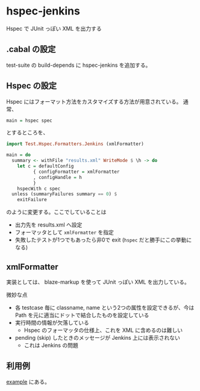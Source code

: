 # hspec-jenkins
Hspec で JUnit っぽい XML を出力する

## .cabal の設定
test-suite の build-depends に hspec-jenkins を追加する。

## Hspec の設定

Hspec にはフォーマット方法をカスタマイズする方法が用意されている。
通常、

```haskell
main = hspec spec
```

とするところを、

```haskell
import Test.Hspec.Formatters.Jenkins (xmlFormatter)

main = do
  summary <- withFile "results.xml" WriteMode $ \h -> do
    let c = defaultConfig
          { configFormatter = xmlFormatter
          , configHandle = h
          }
    hspecWith c spec
  unless (summaryFailures summary == 0) $
    exitFailure
```

のように変更する。ここでしていることは

- 出力先を results.xml へ設定
- フォーマッタとして `xmlFormatter` を指定
- 失敗したテストが1つでもあったら非0で exit (`hspec` だと勝手にこの挙動になる)

## xmlFormatter
実装としては、 blaze-markup を使って JUnit っぽい XML を出力している。

微妙な点

- 各 testcase 毎に classname, name という2つの属性を設定できるが、今は Path を元に適当にドットで結合したものを設定している
- 実行時間の情報が欠落している
    - Hspec のフォーマッタの仕様上、これを XML に含めるのは難しい
- pending (skip) したときのメッセージが Jenkins 上には表示されない
    - これは Jenkins の問題

## 利用例
[example](example) にある。
